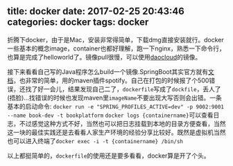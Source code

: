 title: docker
date: 2017-02-25 20:43:46
categories: docker
tags: docker
---
折腾下docker，由于是Mac，安装非常得简单，下载dmg直接安装就行。docker一些基本的概念image，container也都好理解，跑一下nginx，熟悉一下命令行，也算是完成了helloworld了。镜像pull很慢，可以使用[daocloud](https://www.daocloud.io/)的镜像。<!--more-->  

接下来看看自己写的Java程序怎么build一个镜像.SpringBoot其实官方就有[文档](http://spring.io/guides/gs/spring-boot-docker/)，也非常的简单，用的maven插件spotify。自己在打包的时候报了个500错误，还找了好一会儿，结果发现自己二了，`dockerfile`写成了`dockfile`，丢人了(捂脸)...找错误的时候也发现maven里`imageName`不要出现大写否则会出错。一条基本的启动命令:
`docker run -e "SPRING_PROFILES_ACTIVE=dev" -p 9002:9001 --name book-dev -t bookplatform`
`docker logs {containername}`可以查看日志，不过感觉这种方式不好，当然也可以把日志挂载到本地的目录方便查看，当然这一块的最佳实践还是去看看人家生产环境的经验分享比较好。既然是虚拟机当然也可以进入终端了`docker exec -i -t {containername} /bin/sh`  

以上都挺简单的，`dockerfile`的使用还是要多看看，docker算是开了个头。
